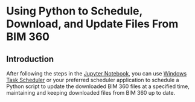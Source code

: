 # Using Python to Schedule, Download, and Update Files From BIM 360 
## Introduction
After following the steps in the [Jupyter Notebook](main.ipynb), you can use [Windows Task Scheduler](https://learn.microsoft.com/en-us/windows/win32/taskschd/task-scheduler-start-page) or your preferred scheduler application to schedule a Python script to update the downloaded BIM 360 files at a specified time, maintaining and keeping downloaded files from BIM 360 up to date.
